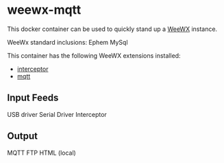 # weewx-mqtt

This docker container can be used to quickly stand up a [WeeWX](http://weewx.com) instance.

WeeWx standard inclusions:
Ephem
MySql

This container has the following WeeWX extensions installed:

* [interceptor](https://github.com/matthewwall/weewx-interceptor)
* [mqtt](https://github.com/weewx/weewx/wiki/mqtt)

## Input Feeds ##
USB driver
Serial Driver
Interceptor

## Output ##
MQTT
FTP
HTML (local)
